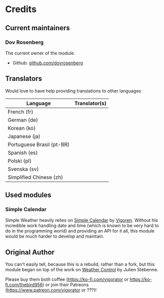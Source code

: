 # Credits

## Current maintainers

### Dov Rosenberg

The current owner of the module.

- Github: [github.com/dovrosenberg](https://github.com/dovrosenberg)

## Translators

Would love to have help providing translations to other languages

| Language                  | Translator(s)                                                               |
|---------------------------|-----------------------------------------------------------------------------|
| French (fr)               |                                                                             |
| German (de)               |                                                                             |
| Korean (ko)               |                                                                             |
| Japanese (ja)             |                                                                             |
| Portuguese Brasil (pt-BR) |                                                                             |
| Spanish (es)              |                                                                             |
| Polski (pl)               |                                                                             |
| Svenska (sv)              |                                                                             |
| Simplified Chinese (zh)   |                                                                             |

## Used modules

### Simple Calendar

Simple Weather heavily relies on [Simple Calendar](https://github.com/vigoren/foundryvtt-simple-calendar) by [Vigoren](https://github.com/vigoren). Without his incredible work handling date and time (which is known to be very hard to do in the programming world) and providing an API for it all, this module would be much harder to develop and maintain.

## Original Author

You can't easily tell, because this is a rebuild, rather than a fork, but this module began on top of the work on [Weather Control](https://gitlab.com/jstebenne/foundryvtt-weather-control) by Julien Stébenne.



Please buy them both coffee (https://ko-fi.com/vigorator  or https://ko-fi.com/thebird956) or join their Patreons (https://www.patreon.com/vigorator or ???)!

